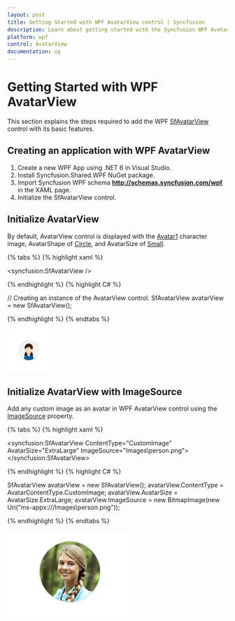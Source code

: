 ```yaml
---
layout: post
title: Getting Started with WPF AvatarView control | Syncfusion
description: Learn about getting started with the Syncfusion WPF AvatarView (SfAvatarView) control with its basic features.
platform: wpf
control: AvatarView
documentation: ug
---
```


# Getting Started with WPF AvatarView

This section explains the steps required to add the WPF [SfAvatarView](https://help.syncfusion.com/cr/wpf/Syncfusion.Windows.Shared.SfAvatarView.html) control with its basic features.

## Creating an application with WPF AvatarView

1. Create a new WPF App using .NET 6 in Visual Studio.
2. Install Syncfusion.Shared.WPF NuGet package. 
3. Import Syncfusion WPF schema **http://schemas.syncfusion.com/wpf** in the XAML page.
4. Initialize the SfAvatarView control.

## Initialize AvatarView 

By default, AvatarView control is displayed with the [Avatar1](https://help.syncfusion.com/cr/wpf/Syncfusion.Windows.Shared.AvatarCharacter.html#Syncfusion_Windows_Shared_AvatarCharacter_Avatar1) character image, AvatarShape of [Circle](https://help.syncfusion.com/cr/wpf/Syncfusion.Windows.Shared.AvatarShape.html#Syncfusion_Windows_Shared_AvatarShape_Circle), and AvatarSize of [Small](https://help.syncfusion.com/cr/wpf/Syncfusion.Windows.Shared.AvatarSize.html#Syncfusion_Windows_Shared_AvatarSize_Small).

{% tabs %}
{% highlight xaml %}

<Window x:Class="GettingStarted.MainWindow"
        xmlns="http://schemas.microsoft.com/winfx/2006/xaml/presentation"
        xmlns:x="http://schemas.microsoft.com/winfx/2006/xaml"
        xmlns:d="http://schemas.microsoft.com/expression/blend/2008"
        xmlns:mc="http://schemas.openxmlformats.org/markup-compatibility/2006"
        xmlns:local="clr-namespace:GettingStarted"
        xmlns:syncfusion="http://schemas.syncfusion.com/wpf"
        mc:Ignorable="d"
        Title="MainWindow" Height="450" Width="800">
    <Grid>
        <syncfusion:SfAvatarView />
    </Grid>
</Window>

{% endhighlight %} 
{% highlight C# %}

// Creating an instance of the AvatarView control.
SfAvatarView avatarView = new SfAvatarView();
           
{% endhighlight %}
{% endtabs %}

![WPF AvatarView control](avatarview_images/wpf_avatarview.png)

## Initialize AvatarView with ImageSource

Add any custom image as an avatar in WPF AvatarView control using the [ImageSource](https://help.syncfusion.com/cr/wpf/Syncfusion.Windows.Shared.SfAvatarView.html#Syncfusion_Windows_Shared_SfAvatarView_ImageSource) property.

{% tabs %}
{% highlight xaml %}

<syncfusion:SfAvatarView ContentType="CustomImage"
                         AvatarSize="ExtraLarge"
                         ImageSource="Images\person.png">
</syncfusion:SfAvatarView>

{% endhighlight %} 
{% highlight C# %}

SfAvatarView avatarView = new SfAvatarView();
avatarView.ContentType = AvatarContentType.CustomImage;
avatarView.AvatarSize = AvatarSize.ExtraLarge;
avatarView.ImageSource = new BitmapImage(new Uri("ms-appx:///Images\\person.png"));
           
{% endhighlight %}
{% endtabs %}

![WPF AvatarView control with custom image](avatarview_images/wpf_avatarview_imagesource.png)